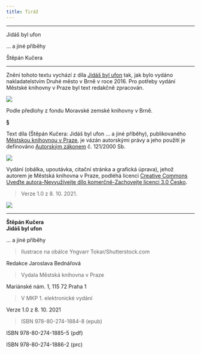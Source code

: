 ```yaml
---
title: Tiráž
---
```


***

Jidáš byl ufon

… a jiné příběhy

Štěpán Kučera


***

Znění tohoto textu vychází z díla [Jidáš byl ufon](https://search.mlp.cz/cz/titul/jidas-byl-ufon/4224944/#book-content) tak, jak bylo vydáno nakladatelstvím Druhé město v Brně v roce 2016. Pro potřeby vydání Městské knihovny v Praze byl text redakčně zpracován.

![](../Images/MZK_logo_tyrkys_transparent.jpg)

Podle předlohy z fondu Moravské zemské knihovny v Brně.

**§**

Text díla (Štěpán Kučera: Jidáš byl ufon ... a jiné příběhy), publikovaného [Městskou knihovnou v Praze](https://www.mlp.cz/cz/), je vázán autorskými právy a jeho použití je definováno [Autorským zákonem](https://www.mkcr.cz/predpisy-zakonu-709.html) č. 121/2000 Sb.

![](../Images/image001.jpg)

Vydání (obálka, upoutávka, citační stránka a grafická úprava), jehož autorem je Městská knihovna v Praze, podléhá licenci [Creative Commons Uveďte autora-Nevyužívejte dílo komerčně-Zachovejte licenci 3.0 Česko](https://creativecommons.org/licenses/by-nc-sa/3.0/cz/).

  

> Verze 1.0 z 8. 10. 2021.

  

![](../Images/image002.jpg)


***

**Štěpán Kučera  
Jidáš byl ufon**

… a jiné příběhy

  

> Ilustrace na obálce Yngvarr Tokar/Shutterstock.com

  

Redakce Jaroslava Bednářová

  

> Vydala Městská knihovna v Praze

  

Mariánské nám. 1, 115 72 Praha 1

  

> V MKP 1. elektronické vydání

  

Verze 1.0 z 8. 10. 2021

  

> ISBN 978-80-274-1884-8 (epub)

  

ISBN 978-80-274-1885-5 (pdf)

  

ISBN 978-80-274-1886-2 (prc)
